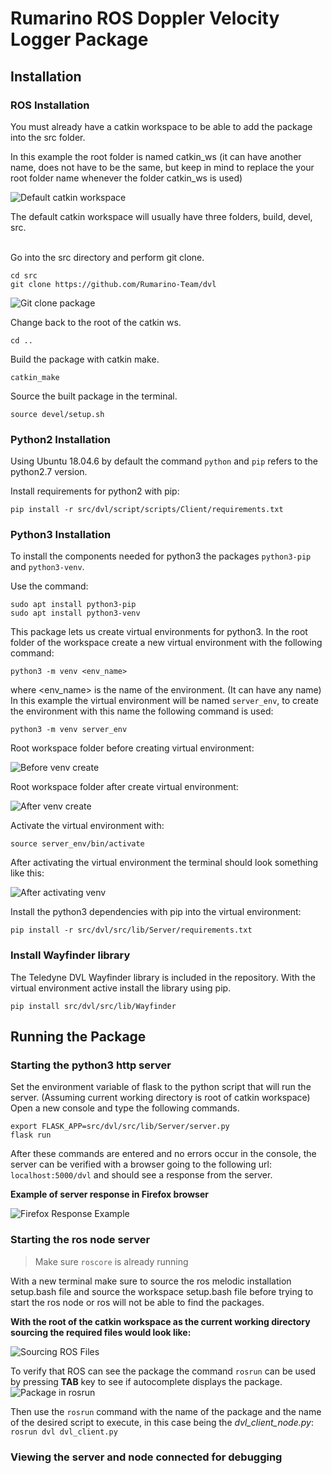 # Rumarino ROS Doppler Velocity Logger Package

## Installation

### ROS Installation
You must already have a catkin workspace to be able to add the package into the src folder.

In this example the root folder is named catkin_ws (it can have another name, does not have to be the same, but keep in mind to replace the your root folder name whenever the folder catkin_ws is used)

![Default catkin workspace](utils/images//readme_1.jpg)

The default catkin workspace will usually have three folders, build, devel, src.

<br/>
Go into the src directory and perform git clone.

  ```
  cd src
  git clone https://github.com/Rumarino-Team/dvl
  ```

![Git clone package](utils/images/readme_2.jpg)

Change back to the root of the catkin ws.

`cd ..`

Build the package with catkin make.

`catkin_make`

Source the built package in the terminal.

`source devel/setup.sh`

### Python2 Installation

Using Ubuntu 18.04.6 by default the command `python` and `pip` refers to the python2.7 version.

Install requirements for python2 with pip:

`pip install -r src/dvl/script/scripts/Client/requirements.txt`

### Python3 Installation
To install the components needed for python3 the packages `python3-pip` and `python3-venv`.

Use the command:

`sudo apt install python3-pip`<br/>
`sudo apt install python3-venv`

This package lets us create virtual environments for python3. In the root folder of the workspace create a new virtual environment with the following command:

`python3 -m venv <env_name>`

where <env_name> is the name of the environment. (It can have any name) In this example the virtual environment will be named `server_env`, to create the environment with this name the following command is used:

`python3 -m venv server_env`

Root workspace folder before creating virtual environment:

![Before venv create](utils/images/readme_3.jpg)

Root workspace folder after create virtual environment:

![After venv create](utils/images/readme_4.jpg)

Activate the virtual environment with:

`source server_env/bin/activate`

After activating the virtual environment the terminal should look something like this:

![After activating venv](utils/images/readme_5.jpg)


Install the python3 dependencies with pip into the virtual environment:

`pip install -r src/dvl/src/lib/Server/requirements.txt`


### Install Wayfinder library
The Teledyne DVL Wayfinder library is included in the repository. With the virtual environment active install the library using pip.

`pip install src/dvl/src/lib/Wayfinder`


## Running the Package
### Starting the python3 http server

Set the environment variable of flask to the python script that will run the server. (Assuming current working directory is root of catkin workspace) Open a new console and type the following commands.

`export FLASK_APP=src/dvl/src/lib/Server/server.py`<br/>
`flask run`

After these commands are entered and no errors occur in the console, the server can be verified with a browser going to the following url: `localhost:5000/dvl` and should see a response from the server.

__Example of server response in Firefox browser__

![Firefox Response Example](utils/images/readme_6.jpg)


### Starting the ros node server

> Make sure `roscore` is already running

With a new terminal make sure to source the ros melodic installation setup.bash file and source the workspace setup.bash file before trying to start the ros node or ros will not be able to find the packages.

__With the root of the catkin workspace as the current working directory sourcing the required files would look like:__

![Sourcing ROS Files](utils/images/readme_7.jpg)

To verify that ROS can see the package the command `rosrun` can be used by pressing __TAB__ key to see if autocomplete displays the package.<br/>
![Package in rosrun](utils/images/readme_8.jpg)

Then use the `rosrun` command with the name of the package and the name of the desired script to execute, in this case being the *dvl_client_node.py*:<br/>
`rosrun dvl dvl_client.py`

### Viewing the server and node connected for debugging

